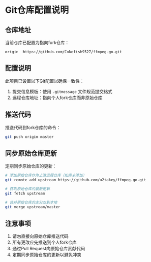 # Git仓库配置说明

## 仓库地址

当前仓库已配置为指向fork仓库：

```
origin  https://github.com/Cokefish9527/ffmpeg-go.git
```

## 配置说明

此项目已设置以下Git配置以确保一致性：

1. 提交信息模板：使用 `.gitmessage` 文件规范提交格式
2. 远程仓库地址：指向个人fork仓库而非原始仓库

## 推送代码

推送代码到fork仓库的命令：

```bash
git push origin master
```

## 同步原始仓库更新

定期同步原始仓库的更新：

```bash
# 添加原始仓库作为上游远程仓库（如尚未添加）
git remote add upstream https://github.com/u2takey/ffmpeg-go.git

# 获取原始仓库的最新更新
git fetch upstream

# 合并原始仓库的主分支到本地
git merge upstream/master
```

## 注意事项

1. 请勿直接向原始仓库推送代码
2. 所有更改应先推送到个人fork仓库
3. 通过Pull Request向原始仓库贡献代码
4. 定期同步原始仓库的更新以避免冲突